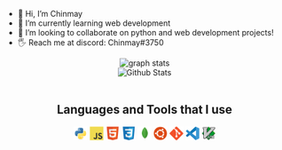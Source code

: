 - 👋 Hi, I’m Chinmay
- 🌱 I’m currently learning web development
- 💞️ I’m looking to collaborate on python and web development projects!
- 🖐 Reach me at discord: Chinmay#3750

<div align="center">
<img src="https://github-profile-summary-cards.vercel.app/api/cards/profile-details?username=SinghalChinmay&theme=solarized_dark" alt="graph stats">
</div>

<div align="center">
<img src="https://github-readme-stats.vercel.app/api/top-langs/?username=SinghalChinmay&layout=compact&langs_count=8&theme=onedark" alt="Github Stats" />
</div>

<br>

<div align="center">

<h2>Languages and Tools that I use</h2>

<img height="25" src="https://raw.githubusercontent.com/devicons/devicon/master/icons/python/python-original.svg">
<img height="25" src="https://raw.githubusercontent.com/devicons/devicon/master/icons/javascript/javascript-original.svg">
<img height="25" src="https://raw.githubusercontent.com/devicons/devicon/master/icons/html5/html5-original.svg">
<img height="25" src="https://raw.githubusercontent.com/devicons/devicon/master/icons/css3/css3-original.svg">
<img height="25" src="https://raw.githubusercontent.com/devicons/devicon/master/icons/mongodb/mongodb-original.svg">
<img height="25" src="https://raw.githubusercontent.com/devicons/devicon/master/icons/ubuntu/ubuntu-plain.svg">
<img height="25" src="https://raw.githubusercontent.com/devicons/devicon/master/icons/git/git-original.svg">
<img height="25" src="https://raw.githubusercontent.com/devicons/devicon/master/icons/vscode/vscode-original.svg">
<img height="25" src="https://raw.githubusercontent.com/devicons/devicon/master/icons/vim/vim-original.svg">

</div>

<!---
SinghalChinmay/SinghalChinmay is a ✨ special ✨ repository because its `README.md` (this file) appears on your GitHub profile.
You can click the Preview link to take a look at your changes.
--->
